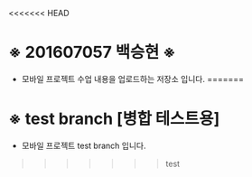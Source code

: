 <<<<<<< HEAD
#  ※ 201607057 백승현 ※ 
  * 모바일 프로젝트 수업 내용을 업로드하는 저장소 입니다.
=======
# ※ test branch [병합 테스트용]
 * 모바일 프로젝트 test branch 입니다.
>>>>>>> test
